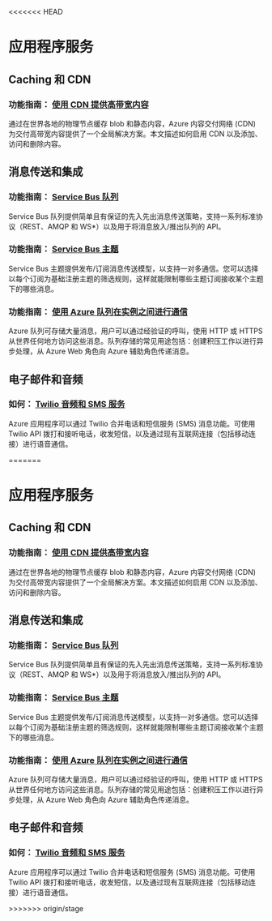 <<<<<<< HEAD
<h1 id="menu-ruby-appservices">应用程序服务</h1>
<h2 id="header-0">Caching 和 CDN</h2>
<h3>功能指南： <a href="http://azure.microsoft.com/zh-cn/documentation/articles/cdn-how-to-use/" ms.pgarea="content" ms.cmpgrp="body" ms.cmptyp="link" ms.cmpnm="使用 CDN 提供高带宽内容" ms.title="" km.title="" ms.interactiontype="1">使用 CDN 提供高带宽内容</a></h3>
<p>通过在世界各地的物理节点缓存 blob 和静态内容，Azure 内容交付网络 (CDN) 为交付高带宽内容提供了一个全局解决方案。本文描述如何启用 CDN 以及添加、访问和删除内容。</p>
<h2 id="header-1">消息传送和集成</h2>
<h3>功能指南： <a href="http://azure.microsoft.com/zh-cn/documentation/articles/service-bus-ruby-how-to-use-queues/" ms.pgarea="content" ms.cmpgrp="body" ms.cmptyp="link" ms.cmpnm="Service Bus 队列" ms.title="" km.title="" ms.interactiontype="1">Service Bus 队列</a></h3>
<p>Service Bus 队列提供简单且有保证的先入先出消息传送策略，支持一系列标准协议（REST、AMQP 和 WS*）以及用于将消息放入/推出队列的 API。</p>
<h3>功能指南： <a href="http://azure.microsoft.com/zh-cn/documentation/articles/service-bus-ruby-how-to-use-topics-subscriptions/" ms.pgarea="content" ms.cmpgrp="body" ms.cmptyp="link" ms.cmpnm="Service Bus 主题" ms.title="" km.title="" ms.interactiontype="1">Service Bus 主题</a></h3>
<p>Service Bus 主题提供发布/订阅消息传送模型，以支持一对多通信。您可以选择以每个订阅为基础注册主题的筛选规则，这样就能限制哪些主题订阅接收某个主题下的哪些消息。</p>
<h3>功能指南： <a href="http://azure.microsoft.com/zh-cn/documentation/articles/storage-ruby-how-to-use-queue-storage/" ms.pgarea="content" ms.cmpgrp="body" ms.cmptyp="link" ms.cmpnm="使用 Azure 队列在实例之间进行通信" ms.title="" km.title="" ms.interactiontype="1">使用 Azure 队列在实例之间进行通信</a></h3>
<p>Azure 队列可存储大量消息，用户可以通过经验证的呼叫，使用 HTTP 或 HTTPS 从世界任何地方访问这些消息。队列存储的常见用途包括：创建积压工作以进行异步处理，从 Azure Web 角色向 Azure 辅助角色传递消息。</p>
<h2 id="header-2">电子邮件和音频</h2>
<h3>如何： <a href="http://azure.microsoft.com/zh-cn/documentation/articles/partner-twilio-ruby-how-to-use-voice-sms/" ms.pgarea="content" ms.cmpgrp="body" ms.cmptyp="link" ms.cmpnm="Twilio 音频和 SMS 服务" ms.title="" km.title="" ms.interactiontype="1">Twilio 音频和 SMS 服务</a></h3>
<p>Azure 应用程序可以通过 Twilio 合并电话和短信服务 (SMS) 消息功能。可使用 Twilio API 拨打和接听电话，收发短信，以及通过现有互联网连接（包括移动连接）进行语音通信。</p>
=======
<properties 
  pageTitle="Ruby-应用服务 - Azure 微软云"
  metakeywords="" 
  description="" 
  services="" 
  documentationCenter="ruby" 
  authors="" 
  manager="Tiffena" 
  editor="EricChen"/>
<tags ms.service=""
    ms.date="10/18/2014"
    wacn.date="04/11/2015"
    />


<h1 id="menu-ruby-appservices">应用程序服务</h1>
<h2 id="header-0">Caching 和 CDN</h2>
<h3>功能指南： <a href="/documentation/articles/cdn-how-to-use/" ms.pgarea="content" ms.cmpgrp="body" ms.cmptyp="link" ms.cmpnm="使用 CDN 提供高带宽内容" ms.title="" km.title="" ms.interactiontype="1">使用 CDN 提供高带宽内容</a></h3>
<p>通过在世界各地的物理节点缓存 blob 和静态内容，Azure 内容交付网络 (CDN) 为交付高带宽内容提供了一个全局解决方案。本文描述如何启用 CDN 以及添加、访问和删除内容。</p>
<h2 id="header-1">消息传送和集成</h2>
<h3>功能指南： <a href="/documentation/articles/service-bus-ruby-how-to-use-queues/" ms.pgarea="content" ms.cmpgrp="body" ms.cmptyp="link" ms.cmpnm="Service Bus 队列" ms.title="" km.title="" ms.interactiontype="1">Service Bus 队列</a></h3>
<p>Service Bus 队列提供简单且有保证的先入先出消息传送策略，支持一系列标准协议（REST、AMQP 和 WS*）以及用于将消息放入/推出队列的 API。</p>
<h3>功能指南： <a href="/documentation/articles/service-bus-ruby-how-to-use-topics-subscriptions/" ms.pgarea="content" ms.cmpgrp="body" ms.cmptyp="link" ms.cmpnm="Service Bus 主题" ms.title="" km.title="" ms.interactiontype="1">Service Bus 主题</a></h3>
<p>Service Bus 主题提供发布/订阅消息传送模型，以支持一对多通信。您可以选择以每个订阅为基础注册主题的筛选规则，这样就能限制哪些主题订阅接收某个主题下的哪些消息。</p>
<h3>功能指南： <a href="/documentation/articles/storage-ruby-how-to-use-queue-storage/" ms.pgarea="content" ms.cmpgrp="body" ms.cmptyp="link" ms.cmpnm="使用 Azure 队列在实例之间进行通信" ms.title="" km.title="" ms.interactiontype="1">使用 Azure 队列在实例之间进行通信</a></h3>
<p>Azure 队列可存储大量消息，用户可以通过经验证的呼叫，使用 HTTP 或 HTTPS 从世界任何地方访问这些消息。队列存储的常见用途包括：创建积压工作以进行异步处理，从 Azure Web 角色向 Azure 辅助角色传递消息。</p>
<h2 id="header-2">电子邮件和音频</h2>
<h3>如何： <a href="/documentation/articles/partner-twilio-ruby-how-to-use-voice-sms/" ms.pgarea="content" ms.cmpgrp="body" ms.cmptyp="link" ms.cmpnm="Twilio 音频和 SMS 服务" ms.title="" km.title="" ms.interactiontype="1">Twilio 音频和 SMS 服务</a></h3>
<p>Azure 应用程序可以通过 Twilio 合并电话和短信服务 (SMS) 消息功能。可使用 Twilio API 拨打和接听电话，收发短信，以及通过现有互联网连接（包括移动连接）进行语音通信。</p>
>>>>>>> origin/stage
